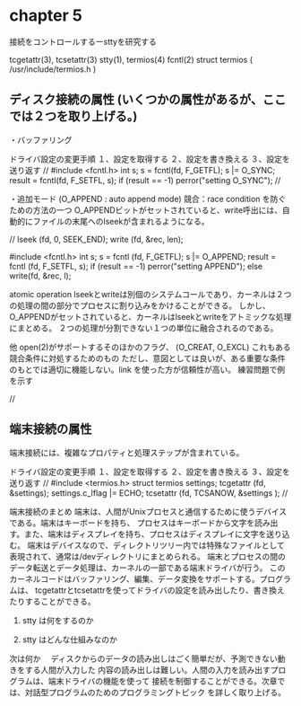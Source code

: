 # chapter 5
接続をコントロールするーsttyを研究する

tcgetattr(3), tcsetattr(3)
stty(1), termios(4)
fcntl(2)
struct termios ( /usr/include/termios.h )

## ディスク接続の属性 (いくつかの属性があるが、ここでは２つを取り上げる。)
・バッファリング

ドライバ設定の変更手順
１、設定を取得する
２、設定を書き換える
３、設定を送り返す
//
#include <fcntl.h>
	int s;
	s = fcntl(fd, F_GETFL);
	s |= O_SYNC;
	result = fcntl(fd, F_SETFL, s);
	if (result == -1)
		perror("setting O_SYNC");
//

・追加モード (O_APPEND : auto append mode)
競合：race condition を防ぐための方法の一つ
 O_APPENDビットがセットされていると、write呼出には、自動的にファイルの末尾へのlseekが含まれるようになる。

//
lseek (fd, 0, SEEK_END);
write (fd, &rec, len);

#include <fcntl.h>
 int s;
 s = fcntl (fd, F_GETFL);
 s |= O_APPEND;
 result = fcntl (fd, F_SETFL, s);
 if (result == -1)
	 perror("setting APPEND");
 else
	 write(fd, &rec, l);

atomic operation
lseekとwriteは別個のシステムコールであり、カーネルは２つの処理の間の部分でプロセスに割り込みをかけることができる。
しかし、O_APPENDがセットされていると、カーネルはlseekとwriteをアトミックな処理にまとめる。
２つの処理が分割できない１つの単位に融合されるのである。

他
open(2)がサポートするそのほかのフラグ、 (O_CREAT, O_EXCL) これもある競合条件に対処するためのもの
ただし、意図としては良いが、ある重要な条件のもとでは適切に機能しない。link を使った方が信頼性が高い。
練習問題で例を示す

//


## 端末接続の属性

端末接続には、複雑なプロパティと処理ステップが含まれている。

ドライバ設定の変更手順
１、設定を取得する
２、設定を書き換える
３、設定を送り返す
//
#include <termios.h>
 struct termios settings;
 tcgetattr (fd, &settings);
 settings.c_lflag |= ECHO;
 tcsetattr (fd, TCSANOW, &settings );
//

端末接続のまとめ
端末は、人間がUnixプロセスと通信するために使うデバイスである。端末はキーボードを持ち、
プロセスはキーボードから文字を読み出す。また、端末はディスプレイを持ち、プロセスはディスプレイに文字を送り込む。
端末はデバイスなので、ディレクトリツリー内では特殊なファイルとして表現されて、通常は/devディレクトリにまとめられる。
端末とプロセスの間のデータ転送とデータ処理は、カーネルの一部である端末ドライバが行う。
このカーネルコードはバッファリング、編集、データ変換をサポートする。プログラムは、
tcgetattrとtcsetattrを使ってドライバの設定を読み出したり、書き換えたりすることができる。


1. stty は何をするのか

2. stty はどんな仕組みなのか


次は何か
　ディスクからのデータの読み出しはごく簡単だが、予測できない動きをする人間が入力した
内容の読み出しは難しい。人間の入力を読み出すプログラムは、端末ドライバの機能を使って
接続を制御することができる。次章では、対話型プログラムのためのプログラミングトピック
を詳しく取り上げる。
